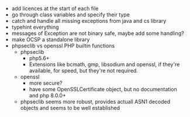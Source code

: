 
* add licences at the start of each file
* go through class variables and specify their type
* catch and handle all missing exceptions from java and cs library
* typehint everything
* messages of Exception are not binary safe, maybe add some handling?
* make OCSP a standalone library
* phpseclib vs openssl PHP builtin functions
  * phpseclib
    * php5.6+
    * Extensions like bcmath, gmp, libsodium and openssl, if they're available, for speed, but they're not required.
  * openssl
    * more secure?
    * have some OpenSSLCertificate object, but no documentation and php 8.0.0+
  * phpseclib seems more robust, provides actuall ASN1 decoded objects and seems to be well established
